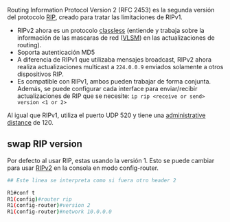Routing Information Protocol Version 2 (RFC 2453) es la segunda versión del protocolo [RIP](../RIP.md), creado para tratar las limitaciones de RIPv1.

- RIPv2 ahora es un protocolo [classless](../classless.md) (entiende y trabaja sobre la información de las mascaras de red ([VLSM](../../VLSM.md)) en las actualizaciones de routing). 
- Soporta autenticación MD5
- A diferencia de RIPv1 que utilizaba mensajes broadcast, RIPv2 ahora realiza actualizaciones multicast a `224.0.0.9` enviados solamente a otros dispositivos RIP.
- Es compatible con RIPv1, ambos pueden trabajar de forma conjunta. Además, se puede configurar cada interface para enviar/recibir actualizaciones de RIP que se necesite: `ip rip <receive or send> version <1 or 2>`


Al igual que RIPv1, utiliza el puerto UDP 520 y tiene una [administrative distance](administrative%20distance.md) de 120. 


## swap RIP version 
Por defecto al usar RIP, estas usando la versión 1. Esto se puede cambiar para usar [RIPv2]() en la consola en modo config-router. 

``` bash
## Este linea se interpreta como si fuera otro header 2

R1#conf t
R1(config)#router rip
R1(config-router)#version 2
R1(config-router)#network 10.0.0.0
```


